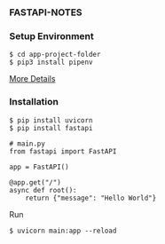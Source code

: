 ### FASTAPI-NOTES

### Setup Environment
```
$ cd app-project-folder
$ pip3 install pipenv
```
[More Details](https://github.com/pollyolly/DJANGO-NOTE)
### Installation
```vim
$ pip install uvicorn
$ pip install fastapi
```
```vim
# main.py
from fastapi import FastAPI

app = FastAPI()

@app.get("/")
async def root():
    return {"message": "Hello World"}
```
Run
```
$ uvicorn main:app --reload
```
